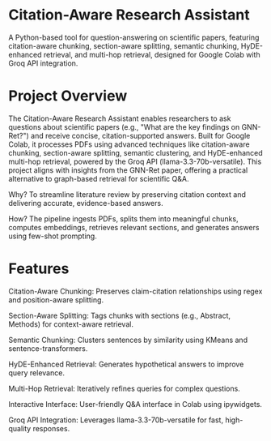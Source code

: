 # Citation-Aware Research Assistant

A Python-based tool for question-answering on scientific papers, featuring citation-aware chunking, section-aware splitting, semantic chunking, HyDE-enhanced retrieval, and multi-hop retrieval, designed for Google Colab with Groq API integration.

# Project Overview

The Citation-Aware Research Assistant enables researchers to ask questions about scientific papers (e.g., "What are the key findings on GNN-Ret?") and receive concise, citation-supported answers. Built for Google Colab, it processes PDFs using advanced techniques like citation-aware chunking, section-aware splitting, semantic clustering, and HyDE-enhanced multi-hop retrieval, powered by the Groq API (llama-3.3-70b-versatile). This project aligns with insights from the GNN-Ret paper, offering a practical alternative to graph-based retrieval for scientific Q&A.

Why? To streamline literature review by preserving citation context and delivering accurate, evidence-based answers.

How? The pipeline ingests PDFs, splits them into meaningful chunks, computes embeddings, retrieves relevant sections, and generates answers using few-shot prompting.

# Features

Citation-Aware Chunking: Preserves claim-citation relationships using regex and position-aware splitting.

Section-Aware Splitting: Tags chunks with sections (e.g., Abstract, Methods) for context-aware retrieval.

Semantic Chunking: Clusters sentences by similarity using KMeans and sentence-transformers.

HyDE-Enhanced Retrieval: Generates hypothetical answers to improve query relevance.

Multi-Hop Retrieval: Iteratively refines queries for complex questions.

Interactive Interface: User-friendly Q&A interface in Colab using ipywidgets.

Groq API Integration: Leverages llama-3.3-70b-versatile for fast, high-quality responses.
